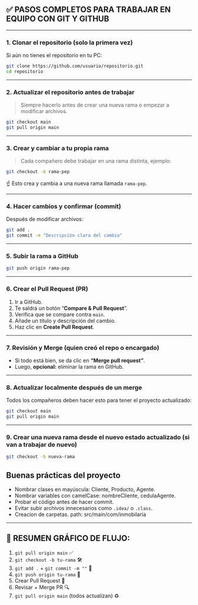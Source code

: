 ## ✅ PASOS COMPLETOS PARA TRABAJAR EN EQUIPO CON GIT Y GITHUB

---

### 1. **Clonar el repositorio (solo la primera vez)**

Si aún no tienes el repositorio en tu PC:

```bash
git clone https://github.com/usuario/repositorio.git
cd repositorio
```

---

### 2. **Actualizar el repositorio antes de trabajar**

> Siempre hacerlo antes de crear una nueva rama o empezar a modificar archivos.

```bash
git checkout main
git pull origin main
```

---

### 3. **Crear y cambiar a tu propia rama**

> Cada compañero debe trabajar en una rama distinta, ejemplo:

```bash
git checkout -b rama-pep
```

☝ Esto crea y cambia a una nueva rama llamada `rama-pep`.

---

### 4. **Hacer cambios y confirmar (commit)**

Después de modificar archivos:

```bash
git add .
git commit -m "Descripción clara del cambio"
```

---

### 5. **Subir la rama a GitHub**

```bash
git push origin rama-pep
```

---

### 6. **Crear el Pull Request (PR)**

1. Ir a GitHub.
2. Te saldrá un botón “**Compare & Pull Request**”.
3. Verifica que se compare contra `main`.
4. Añade un título y descripción del cambio.
5. Haz clic en **Create Pull Request**.

---

### 7. **Revisión y Merge (quien creó el repo o encargado)**

* Si todo está bien, se da clic en **“Merge pull request”**.
* Luego, **opcional:** eliminar la rama en GitHub.

---

### 8. **Actualizar localmente después de un merge**

Todos los compañeros deben hacer esto para tener el proyecto actualizado:

```bash
git checkout main
git pull origin main
```

---

### 9. **Crear una nueva rama desde el nuevo estado actualizado (si van a trabajar de nuevo)**

```bash
git checkout -b nueva-rama
```
## Buenas prácticas del proyecto

- Nombrar clases en mayúscula: Cliente, Producto, Agente.
- Nombrar variables con camelCase: nombreCliente, cedulaAgente.
- Probar el código antes de hacer commit.
- Evitar subir archivos innecesarios como `.idea/` o `.class`.
- Creacion de carpetas. path: src/main/com/inmobilaria

---

## 🔁 RESUMEN GRÁFICO DE FLUJO:

1. `git pull origin main` ✅
2. `git checkout -b tu-rama` 🛠️
3. `git add .` + `git commit -m ""` 💾
4. `git push origin tu-rama` 🚀
5. Crear Pull Request 🧪
6. Revisar + Merge PR 🔍
7. `git pull origin main` (todos actualizan) ♻️

